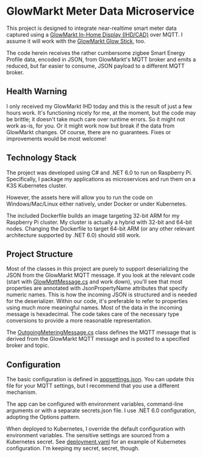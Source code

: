 # GlowMarkt Meter Data Microservice

This project is designed to integrate near-realtime smart meter data captured using a [GlowMarkt In-Home Display (IHD/CAD)](https://shop.glowmarkt.com/products/display-and-cad-combined-for-smart-meter-customers) over MQTT. I assume it will work with the [GlowMarkt Glow Stick](https://shop.glowmarkt.com/products/glow-stick), too.

The code herein receives the rather cumbersome zigbee Smart Energy Profile data, encoded in JSON, from GlowMarkt's MQTT broker and emits a reduced, but far easier to consume, JSON payload to a different MQTT broker.

## Health Warning
I only received my GlowMarkt IHD today and this is the result of just a few hours work. It's functioning nicely for me, at the moment, but the code may be brittle; it doesn't take much care over runtime errors. So it might not work as-is, for you. Or it might work now but break if the data from GlowMarkt changes. Of course, there are no guarantees. Fixes or improvements would be most welcome!

## Technology Stack

The project was developed using C# and .NET 6.0 to run on Raspberry Pi. Specifically, I package my applications as microservices and run them on a K3S Kubernetes cluster.

However, the assets here will allow you to run the code on Windows/Mac/Linux either natively, under Docker or under Kubernetes.

The included Dockerfile builds an image targeting 32-bit ARM for my Raspberry Pi cluster. My cluster is actually a hybrid with 32-bit and 64-bit nodes. Changing the Dockerfile to target 64-bit ARM (or any other relevant architecture supported by .NET 6.0) should still work.

## Project Structure

Most of the classes in this project are purely to support deserializing the JSON from the GlowMarkt MQTT message. If you look at the relevant code (start with [GlowMqttMessage.cs](https://github.com/smorgo/GlowMeterDataMonitor/blob/master/GlowMqttMessage.cs) and work down), you'll see that most properties are annotated with JsonPropertyName attributes that specify numeric names. This is how the incoming JSON is structured and is needed for the deserializer. Within our code, it's preferable to refer to properties using much more meaningful names. Most of the data in the incoming message is hexadecimal. The code takes care of the necessary type conversions to provide a more reasonable representation.

The [OutgoingMeteringMessage.cs](https://github.com/smorgo/GlowMeterDataMonitor/blob/master/OutgoingMeteringMessage.cs) class defines the MQTT message that is derived from the GlowMarkt MQTT message and is posted to a specified broker and topic.

## Configuration

The basic configuration is defined in [appsettings.json](https://github.com/smorgo/GlowMeterDataMonitor/blob/master/appsettings.json). You can update this file for your MQTT settings, but I recommend that you use a different mechanism.

The app can be configured with environment variables, command-line arguments or with a separate secrets.json file. I use .NET 6.0 configuration, adopting the Options pattern.

When deployed to Kubernetes, I override the default configuration with environment variables. The sensitive settings are sourced from a Kubernetes secret. See [deployment.yaml](https://github.com/smorgo/GlowMeterDataMonitor/blob/master/deployment.yaml) for an example of Kubernetes configuration. I'm keeping my secret, secret, though.





